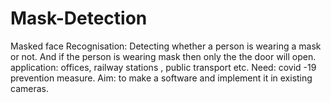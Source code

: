 # Mask-Detection
Masked face Recognisation: Detecting whether a person is wearing a mask or not. And if the person is wearing mask then only the the door will open.
application: offices, railway stations , public transport etc.
Need: covid -19 prevention measure.
Aim: to make a software and implement it in existing cameras.
